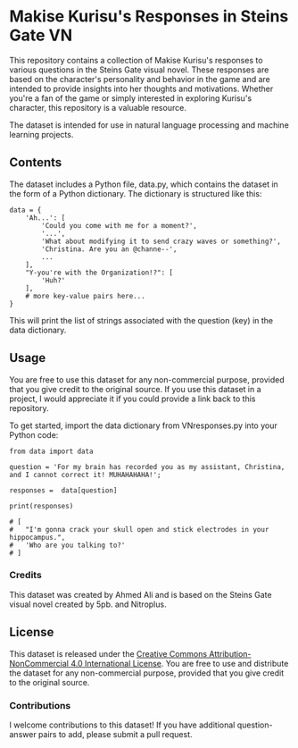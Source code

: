 # Makise Kurisu's Responses in Steins Gate VN

This repository contains a collection of Makise Kurisu's responses to various questions in the Steins Gate visual novel. These responses are based on the character's personality and behavior in the game and are intended to provide insights into her thoughts and motivations. Whether you're a fan of the game or simply interested in exploring Kurisu's character, this repository is a valuable resource.

The dataset is intended for use in natural language processing and machine learning projects.

## Contents

The dataset includes a Python file, data.py, which contains the dataset in the form of a Python dictionary. The dictionary is structured like this:
```
data = {
    'Ah...': [
        'Could you come with me for a moment?',
        '...',
        'What about modifying it to send crazy waves or something?',
        'Christina. Are you an @channe--',
        ...
    ],
    "Y-you're with the Organization!?": [
        'Huh?'
    ],
    # more key-value pairs here...
} 
```
This will print the list of strings associated with the question (key) in the data dictionary.

## Usage

You are free to use this dataset for any non-commercial purpose, provided that you give credit to the original source. If you use this dataset in a project, I would appreciate it if you could provide a link back to this repository.

To get started, import the data dictionary from VNresponses.py into your Python code:

```
from data import data

question = 'For my brain has recorded you as my assistant, Christina, and I cannot correct it! MUHAHAHAHA!'; 

responses =  data[question]

print(responses)

# [
#   "I'm gonna crack your skull open and stick electrodes in your hippocampus.",
#   'Who are you talking to?'
# ]

```
###  Credits

This dataset was created by Ahmed Ali and is based on the Steins Gate visual novel created by 5pb. and Nitroplus.

## License

This dataset is released under the [Creative Commons Attribution-NonCommercial 4.0 International License]("https://creativecommons.org/licenses/by-nc/4.0/"). You are free to use and distribute the dataset for any non-commercial purpose, provided that you give credit to the original source.

### Contributions

I welcome contributions to this dataset! If you have additional question-answer pairs to add, please submit a pull request.

